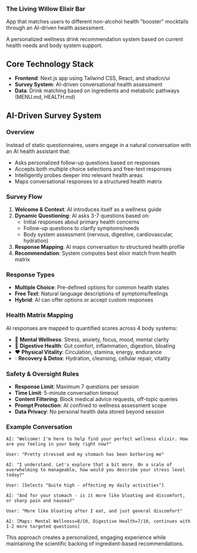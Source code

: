 ### The Living Willow Elixir Bar

App that matches users to different non-alcohol health "booster" mocktails through an AI-driven health assessment.

A personalized wellness drink recommendation system based on current health needs and body system support.

## Core Technology Stack
- **Frontend**: Next.js app using Tailwind CSS, React, and shadcn/ui
- **Survey System**: AI-driven conversational health assessment 
- **Data**: Drink matching based on ingredients and metabolic pathways (MENU.md, HEALTH.md)

## AI-Driven Survey System

### Overview
Instead of static questionnaires, users engage in a natural conversation with an AI health assistant that:
- Asks personalized follow-up questions based on responses
- Accepts both multiple choice selections and free-text responses
- Intelligently probes deeper into relevant health areas
- Maps conversational responses to a structured health matrix

### Survey Flow
1. **Welcome & Context**: AI introduces itself as a wellness guide
2. **Dynamic Questioning**: AI asks 3-7 questions based on:
   - Initial responses about primary health concerns
   - Follow-up questions to clarify symptoms/needs
   - Body system assessment (nervous, digestive, cardiovascular, hydration)
3. **Response Mapping**: AI maps conversation to structured health profile
4. **Recommendation**: System computes best elixir match from health matrix

### Response Types
- **Multiple Choice**: Pre-defined options for common health states
- **Free Text**: Natural language descriptions of symptoms/feelings
- **Hybrid**: AI can offer options or accept custom responses

### Health Matrix Mapping
AI responses are mapped to quantified scores across 4 body systems:
- 🧠 **Mental Wellness**: Stress, anxiety, focus, mood, mental clarity
- 🌿 **Digestive Health**: Gut comfort, inflammation, digestion, bloating
- ❤️ **Physical Vitality**: Circulation, stamina, energy, endurance
- 💧 **Recovery & Detox**: Hydration, cleansing, cellular repair, vitality

### Safety & Oversight Rules
- **Response Limit**: Maximum 7 questions per session
- **Time Limit**: 5-minute conversation timeout
- **Content Filtering**: Block medical advice requests, off-topic queries
- **Prompt Protection**: AI confined to wellness assessment scope
- **Data Privacy**: No personal health data stored beyond session

### Example Conversation
```
AI: "Welcome! I'm here to help find your perfect wellness elixir. How are you feeling in your body right now?"

User: "Pretty stressed and my stomach has been bothering me"

AI: "I understand. Let's explore that a bit more. On a scale of overwhelming to manageable, how would you describe your stress level today?"

User: [Selects "Quite high - affecting my daily activities"]

AI: "And for your stomach - is it more like bloating and discomfort, or sharp pain and nausea?"

User: "More like bloating after I eat, and just general discomfort"

AI: [Maps: Mental Wellness=8/10, Digestive Health=7/10, continues with 1-2 more targeted questions]
```

This approach creates a personalized, engaging experience while maintaining the scientific backing of ingredient-based recommendations.
